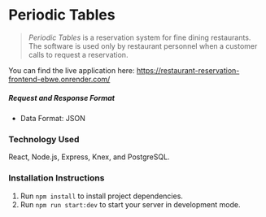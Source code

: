 # Periodic Tables

> _Periodic Tables_ is a reservation system for fine dining restaurants.
> The software is used only by restaurant personnel when a customer calls to request a reservation.


You can find the live application here: https://restaurant-reservation-frontend-ebwe.onrender.com/



##### Request and Response Format

- Data Format: JSON

### Technology Used

React, Node.js, Express, Knex, and PostgreSQL.

### Installation Instructions

1. Run `npm install` to install project dependencies.
1. Run `npm run start:dev` to start your server in development mode.

